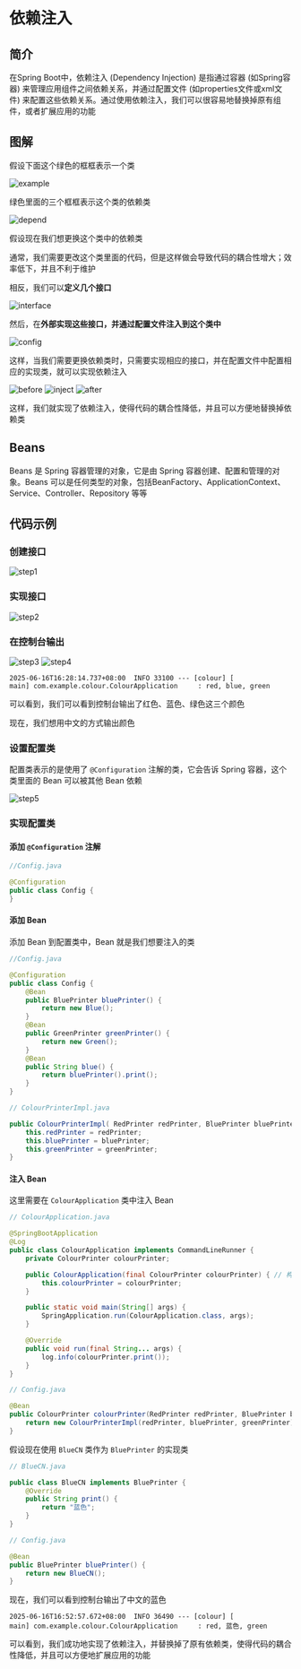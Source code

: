 # 依赖注入

## 简介

在Spring Boot中，依赖注入 (Dependency Injection) 是指通过容器 (如Spring容器) 来管理应用组件之间依赖关系，并通过配置文件 (如properties文件或xml文件) 来配置这些依赖关系。通过使用依赖注入，我们可以很容易地替换掉原有组件，或者扩展应用的功能

## 图解

假设下面这个绿色的框框表示一个类

![example](imgs/example.png)

绿色里面的三个框框表示这个类的依赖类

![depend](imgs/depend.png)

假设现在我们想更换这个类中的依赖类

通常，我们需要更改这个类里面的代码，但是这样做会导致代码的耦合性增大；效率低下，并且不利于维护

相反，我们可以**定义几个接口**

![interface](imgs/interface.png)

然后，在**外部实现这些接口，并通过配置文件注入到这个类中**

![config](imgs/config.png)

这样，当我们需要更换依赖类时，只需要实现相应的接口，并在配置文件中配置相应的实现类，就可以实现依赖注入

![before](imgs/before.png)
![inject](imgs/inject.png)
![after](imgs/after.png)

这样，我们就实现了依赖注入，使得代码的耦合性降低，并且可以方便地替换掉依赖类

## Beans

Beans 是 Spring 容器管理的对象，它是由 Spring 容器创建、配置和管理的对象。Beans 可以是任何类型的对象，包括BeanFactory、ApplicationContext、Service、Controller、Repository 等等

## 代码示例

### 创建接口

![step1](imgs/step1.png)

### 实现接口

![step2](imgs/step2.png)

### 在控制台输出

![step3](imgs/step3.png)
![step4](imgs/step4.png)

```
2025-06-16T16:28:14.737+08:00  INFO 33100 --- [colour] [           main] com.example.colour.ColourApplication     : red, blue, green
```

可以看到，我们可以看到控制台输出了红色、蓝色、绿色这三个颜色

现在，我们想用中文的方式输出颜色

### 设置配置类

配置类表示的是使用了 `@Configuration` 注解的类，它会告诉 Spring 容器，这个类里面的 Bean 可以被其他 Bean 依赖

![step5](imgs/step5.png)

### 实现配置类

#### 添加 `@Configuration` 注解

```java
//Config.java

@Configuration
public class Config {
}
```

#### 添加 Bean

添加 Bean 到配置类中，Bean 就是我们想要注入的类

```java
//Config.java

@Configuration
public class Config {
    @Bean
    public BluePrinter bluePrinter() {
        return new Blue();
    }
    @Bean
    public GreenPrinter greenPrinter() {
        return new Green();
    }
    @Bean
    public String blue() {
        return bluePrinter().print();
    }
}
```

```java
// ColourPrinterImpl.java

public ColourPrinterImpl( RedPrinter redPrinter, BluePrinter bluePrinter, GreenPrinter greenPrinter ) {
    this.redPrinter = redPrinter;
    this.bluePrinter = bluePrinter;
    this.greenPrinter = greenPrinter;
}
```

#### 注入 Bean

这里需要在 `ColourApplication` 类中注入 Bean

```java
// ColourApplication.java

@SpringBootApplication
@Log
public class ColourApplication implements CommandLineRunner {
    private ColourPrinter colourPrinter;

    public ColourApplication(final ColourPrinter colourPrinter) { // 构造函数注入
        this.colourPrinter = colourPrinter;
    }

    public static void main(String[] args) {
        SpringApplication.run(ColourApplication.class, args);
    }

    @Override
    public void run(final String... args) {
        log.info(colourPrinter.print());
    }
}
```

```java
// Config.java

@Bean
public ColourPrinter colourPrinter(RedPrinter redPrinter, BluePrinter bluePrinter, GreenPrinter greenPrinter) {
    return new ColourPrinterImpl(redPrinter, bluePrinter, greenPrinter);
}
```

假设现在使用 `BlueCN` 类作为 `BluePrinter` 的实现类

```java
// BlueCN.java

public class BlueCN implements BluePrinter {
    @Override
    public String print() {
        return "蓝色";
    }
}
```

```java
// Config.java

@Bean
public BluePrinter bluePrinter() {
    return new BlueCN();
}
```

现在，我们可以看到控制台输出了中文的蓝色

```
2025-06-16T16:52:57.672+08:00  INFO 36490 --- [colour] [           main] com.example.colour.ColourApplication     : red, 蓝色, green
```

可以看到，我们成功地实现了依赖注入，并替换掉了原有依赖类，使得代码的耦合性降低，并且可以方便地扩展应用的功能